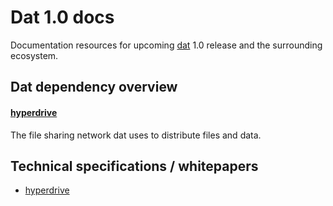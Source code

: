 # Dat 1.0 docs

Documentation resources for upcoming [dat](https://github.com/maxogden/dat) 1.0 release and the surrounding ecosystem.

## Dat dependency overview

#### [hyperdrive](https://github.com/mafintosh/hyperdrive)

The file sharing network dat uses to distribute files and data.

## Technical specifications / whitepapers

* [hyperdrive](https://github.com/mafintosh/hyperdrive/blob/master/SPECIFICATION.md)
